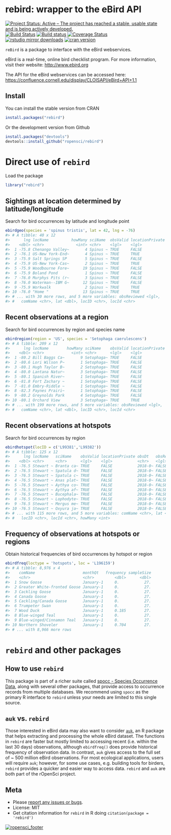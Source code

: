 
<!-- README.md is generated from README.Rmd. Please edit that file -->

# rebird: wrapper to the eBird API

[![Project Status: Active – The project has reached a stable, usable
state and is being actively
developed.](http://www.repostatus.org/badges/latest/active.svg)](http://www.repostatus.org/#active)
[![Build
Status](https://api.travis-ci.org/ropensci/rebird.png)](https://travis-ci.org/ropensci/rebird)
[![Build
status](https://ci.appveyor.com/api/projects/status/s3dobn991c20t2kg?svg=true)](https://ci.appveyor.com/project/sckott/rebird)
[![Coverage
Status](https://coveralls.io/repos/ropensci/rebird/badge.svg)](https://coveralls.io/r/ropensci/rebird)
[![rstudio mirror
downloads](http://cranlogs.r-pkg.org/badges/rebird)](https://github.com/metacran/cranlogs.app)
[![cran
version](http://www.r-pkg.org/badges/version/rebird)](https://cran.r-project.org/package=rebird/)

`reBird` is a package to interface with the eBird webservices.

eBird is a real-time, online bird checklist program. For more
information, visit their website: <http://www.ebird.org>

The API for the eBird webservices can be accessed here:
<https://confluence.cornell.edu/display/CLOISAPI/eBird+API+1.1>

## Install

You can install the stable version from CRAN

``` r
install.packages("rebird")
```

Or the development version from Github

``` r
install.packages("devtools")
devtools::install_github("ropensci/rebird")
```

# Direct use of `rebird`

Load the package

``` r
library("rebird")
```

## Sightings at location determined by latitude/longitude

Search for bird occurrences by latitude and longitude point

``` r
ebirdgeo(species = 'spinus tristis', lat = 42, lng = -76)
#> # A tibble: 40 x 12
#>      lng locName          howMany sciName  obsValid locationPrivate obsDt 
#>    <dbl> <chr>              <int> <chr>    <lgl>    <lgl>           <chr> 
#>  1 -75.8 Chenango Valley~       4 Spinus ~ TRUE     FALSE           2018-~
#>  2 -76.1 US-New York-End~       4 Spinus ~ TRUE     TRUE            2018-~
#>  3 -75.9 Salt Springs SP        5 Spinus ~ TRUE     FALSE           2018-~
#>  4 -75.9 US-New York-Cas~       2 Spinus ~ TRUE     TRUE            2018-~
#>  5 -75.9 Woodbourne Fore~      19 Spinus ~ TRUE     FALSE           2018-~
#>  6 -75.9 Boland Pond            1 Spinus ~ TRUE     FALSE           2018-~
#>  7 -76.0 Murphys Pits (r~       3 Spinus ~ TRUE     FALSE           2018-~
#>  8 -76.0 Waterman--IBM G~      12 Spinus ~ TRUE     FALSE           2018-~
#>  9 -75.9 Workwalk               2 Spinus ~ TRUE     TRUE            2018-~
#> 10 -76.0 "Home "               13 Spinus ~ TRUE     TRUE            2018-~
#> # ... with 30 more rows, and 5 more variables: obsReviewed <lgl>,
#> #   comName <chr>, lat <dbl>, locID <chr>, locId <chr>
```

## Recent observations at a region

Search for bird occurrences by region and species name

``` r
ebirdregion(region = 'US', species = 'Setophaga caerulescens')
#> # A tibble: 209 x 12
#>      lng locName        howMany sciName    obsValid locationPrivate obsDt 
#>    <dbl> <chr>            <int> <chr>      <lgl>    <lgl>           <chr> 
#>  1 -80.2 Bill Baggs Ca~       9 Setophaga~ TRUE     FALSE           2018-~
#>  2 -80.6 Lori Wilson P~       1 Setophaga~ TRUE     FALSE           2018-~
#>  3 -80.1 Hugh Taylor B~       2 Setophaga~ TRUE     FALSE           2018-~
#>  4 -80.0 Lantana Natur~       3 Setophaga~ TRUE     FALSE           2018-~
#>  5 -80.1 Spanish River~       1 Setophaga~ TRUE     FALSE           2018-~
#>  6 -81.8 Fort Zachary ~       1 Setophaga~ TRUE     FALSE           2018-~
#>  7 -81.0 Embry-Riddle ~       1 Setophaga~ TRUE     FALSE           2018-~
#>  8 -82.3 Paynes Prairi~       1 Setophaga~ TRUE     FALSE           2018-~
#>  9 -80.2 Greynolds Park       4 Setophaga~ TRUE     FALSE           2018-~
#> 10 -80.1 Orchard View         3 Setophaga~ TRUE     TRUE            2018-~
#> # ... with 199 more rows, and 5 more variables: obsReviewed <lgl>,
#> #   comName <chr>, lat <dbl>, locID <chr>, locId <chr>
```

## Recent observations at hotspots

Search for bird occurrences by region

``` r
ebirdhotspot(locID = c('L99381','L99382'))
#> # A tibble: 125 x 12
#>      lng locName   sciName    obsValid locationPrivate obsDt   obsReviewed
#>    <dbl> <chr>     <chr>      <lgl>    <lgl>           <chr>   <lgl>      
#>  1 -76.5 Stewart ~ Branta ca~ TRUE     FALSE           2018-0~ FALSE      
#>  2 -76.5 Stewart ~ Spatula d~ TRUE     FALSE           2018-0~ FALSE      
#>  3 -76.5 Stewart ~ Spatula c~ TRUE     FALSE           2018-0~ FALSE      
#>  4 -76.5 Stewart ~ Anas plat~ TRUE     FALSE           2018-0~ FALSE      
#>  5 -76.5 Stewart ~ Aythya co~ TRUE     FALSE           2018-0~ FALSE      
#>  6 -76.5 Stewart ~ Aythya af~ TRUE     FALSE           2018-0~ FALSE      
#>  7 -76.5 Stewart ~ Bucephala~ TRUE     FALSE           2018-0~ FALSE      
#>  8 -76.5 Stewart ~ Lophodyte~ TRUE     FALSE           2018-0~ FALSE      
#>  9 -76.5 Stewart ~ Mergus me~ TRUE     FALSE           2018-0~ FALSE      
#> 10 -76.5 Stewart ~ Oxyura ja~ TRUE     FALSE           2018-0~ FALSE      
#> # ... with 115 more rows, and 5 more variables: comName <chr>, lat <dbl>,
#> #   locID <chr>, locId <chr>, howMany <int>
```

## Frequency of observations at hotspots or regions

Obtain historical frequencies of bird occurrences by hotspot or region

``` r
ebirdfreq(loctype = 'hotspots', loc = 'L196159')
#> # A tibble: 8,976 x 4
#>    comName                     monthQt   frequency sampleSize
#>    <chr>                       <chr>         <dbl>      <dbl>
#>  1 Snow Goose                  January-1     0.           27.
#>  2 Greater White-fronted Goose January-1     0.           27.
#>  3 Cackling Goose              January-1     0.           27.
#>  4 Canada Goose                January-1     0.           27.
#>  5 Cackling/Canada Goose       January-1     0.           27.
#>  6 Trumpeter Swan              January-1     0.           27.
#>  7 Wood Duck                   January-1     0.185        27.
#>  8 Blue-winged Teal            January-1     0.           27.
#>  9 Blue-winged/Cinnamon Teal   January-1     0.           27.
#> 10 Northern Shoveler           January-1     0.704        27.
#> # ... with 8,966 more rows
```

# `rebird` and other packages

## How to use `rebird`

This package is part of a richer suite called [spocc - Species
Occurrence Data](https://github.com/ropensci/spocc), along with several
other packages, that provide access to occurrence records from multiple
databases. We recommend using `spocc` as the primary R interface to
`rebird` unless your needs are limited to this single source.

## `auk` vs. `rebird`

Those interested in eBird data may also want to consider
[`auk`](https://github.com/CornellLabofOrnithology/auk), an R package
that helps extracting and processing the whole eBird dataset. The
functions in `rebird` are faster but mostly limited to accessing recent
(i.e. within the last 30 days) observations, although `ebirdfreq()` does
provide historical frequency of observation data. In contrast, `auk`
gives access to the full set of ~ 500 million eBird observations. For
most ecological applications, users will require `auk`; however, for
some use cases, e.g. building tools for birders, `rebird` provides a
quicker and easier way to access data. `rebird` and `auk` are both part
of the rOpenSci project.

## Meta

  - Please [report any issues or
    bugs](https://github.com/ropensci/rebird/issues).
  - License: MIT
  - Get citation information for `rebird` in R doing `citation(package =
    'rebird')`

[![ropensci\_footer](http://ropensci.org/public_images/github_footer.png)](http://ropensci.org)

